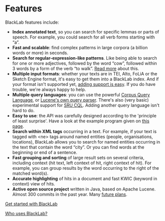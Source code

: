 # Features

BlackLab features include:

-   **Index annotated text**, so you can search for specific lemmas or parts of speech. For example, you could search for all verb forms starting with “a”.
-   **Fast and scalable**: find complex patterns in large corpora (a billion words or more) in seconds.
-   **Search for regular-expression-like patterns**. Like being able to search for one or more adjectives, followed by the word “cow”, followed within 3 words by a form of the verb “to walk”. [Read more](query-tool.html) about this.
-   **Multiple input formats**: whether your texts are in TEI, Alto, FoLiA or the Sketch Engine format, it's easy to get them into a BlackLab index. And if your format isn't supported yet, [adding support is easy](add-input-format.html). If you do have trouble, we're always happy to help.
-   **Multiple query languages**: you can use the powerful [Corpus Query Language](corpus-query-language.html), or [Lucene's own query parser](http://lucene.apache.org/core/2_9_4/queryparsersyntax.html). There's also (very basic) experimental support for [SRU CQL](http://zing.z3950.org/cql/intro.html "http://zing.z3950.org/cql/intro.html"). Adding another query language isn't hard to do.
-   **Easy to use**: the API was carefully designed according to the 'principle of least surprise'. Have a look at the example program given on [this page](getting-started.html).
-   **Search within XML tags** occurring in a text. For example, if your text is tagged with <ne\> tags around named entities (people, organisations, locations), BlackLab allows you to search for named entities occurring in the text that contain the word “city”. Or you can find words at the beginning or end of a sentence.
-   **Fast grouping and sorting** of large result sets on several criteria, including context (hit text, left context of hit, right context of hit). For example, you can group results by the word occurring to the right of the matched word(s).
-   **Accurate highlighting** of hits in a document and fast KWIC (keyword in context) view of hits.
-   **Active open source project** written in Java, based on Apache Lucene. Almost 300 commits in the past year. Many [future plans](roadmap.html).

[Get started with BlackLab](getting-starting.html)

[Who uses BlackLab?](who-uses-blacklab.html)
